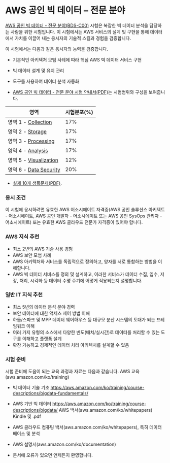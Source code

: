 # AWS 공인 빅 데이터 – 전문 분야

 [AWS 공인 빅 데이터 - 전문 분야(BDS-C00)](https://aws.amazon.com/certification/certified-big-data-specialty/) 시험은 복잡한 빅 데이터 분석을 담당하는 사람을 위한 시험입니다. 이 시험에서는 AWS 서비스의 설계 및 구현을 통해 데이터에서 가치를 이끌어 내는 응시자의 기술적 스킬과 경험을 검증합니다.

이 시험에서는 다음과 같은 응시자의 능력을 검증합니다.

* 기본적인 아키텍처 모범 사례에 따라 핵심 AWS 빅 데이터 서비스 구현
* 빅 데이터 설계 및 유지 관리
* 도구를 사용하여 데이터 분석 자동화

* [AWS 공인 빅 데이터 - 전문 분야 시험 안내서(PDF)](https://d1.awsstatic.com/training-and-certification/docs-bigdata-spec/AWS%20Certified%20Big%20Data%20-%20Specialty_Exam%20Guide_v1.2_FINAL_KOR.pdf)는 시험범위와 구성을 보여줍니다.

영역 | 시험분포(%)
-------|-------------------
영역 1 - [Collection](Domain_1_-_Collection/README.md) | 17%
영역 2 - [Storage](Domain_2_-_Storage/README.md) | 17%
영역 3 - [Processing](Domain_3_-_Processing/README.md) | 17%
영역 4 - [Analysis](Domain_4_-_Analysis/README.md) | 17%
영역 5 - [Visualization](Domain_5_-_Visualization/README.md) | 12%
영역 6 - [Data Security](Domain_6_-_Security/README.md) | 20%

* [실제 10개 샘플문제(PDF)](https://d0.awsstatic.com/training-and-certification/docs-bigdata-spec/AWS_Certified_Big_Data_Specialty_SampleExam.pdf).


### 응시 조건 
 이 시험에 응시하려면 유효한 AWS 어소시에이트 자격증(AWS 공인 솔루션스 아키텍트 - 어소시에이트,
AWS 공인 개발자 - 어소시에이트 또는 AWS 공인 SysOps 관리자 - 어소시에이트) 또는 유효한 AWS
클라우드 전문가 자격증이 있어야 합니다.

### AWS 지식 추천 
* 최소 2년의 AWS 기술 사용 경험
* AWS 보안 모범 사례
* AWS 아키텍처와 서비스를 독립적으로 정의하고, 양자를 서로 통합하는 방법을 이해합니다.
* AWS 빅 데이터 서비스를 정의 및 설계하고, 이러한 서비스가 데이터 수집, 입수, 저장, 처리, 시각화 등 데이터 수명 주기에 어떻게 적용되는지 설명합니다.

### 일반 IT 지식 추천
* 최소 5년의 데이터 분석 분야 경력
* 보안 데이터에 대한 액세스 제어 방법 이해
* 하둡/스파크 및 MPP 데이터 웨어하우스 등 대규모 분산 시스템의 토대가 되는 프레임워크 이해
* 여러 가지 유형의 소스에서 다양한 빈도(배치/실시간)로 데이터를 처리할 수 있는 도구를 이해하고 플랫폼 설계
* 확장 가능하고 경제적인 데이터 처리 아키텍처를 설계할 수 있음

### 시험 준비
시험 준비에 도움이 되는 교육 과정과 자료는 다음과 같습니다.
AWS 교육(aws.amazon.com/ko/training)
* 빅 데이터 기술 기초
https://aws.amazon.com/ko/training/course-descriptions/bigdata-fundamentals/
* AWS 기반 빅 데이터
https://aws.amazon.com/ko/training/course-descriptions/bigdata/
AWS 백서(aws.amazon.com/ko/whitepapers) Kindle 및 .pdf
* AWS 클라우드 컴퓨팅 백서(aws.amazon.com/ko/whitepapers), 특히 데이터베이스 및 분석
* AWS 설명서(aws.amazon.com/ko/documentation)


* 문서에 오류가 있으면 언제든지 환영합니다.
